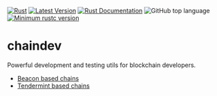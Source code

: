 [![Rust](https://github.com/rust-util-collections/chaindev/actions/workflows/rust.yml/badge.svg)](https://github.com/rust-util-collections/chaindev/actions/workflows/rust.yml)
[![Latest Version](https://img.shields.io/crates/v/chaindev.svg)](https://crates.io/crates/chaindev)
[![Rust Documentation](https://img.shields.io/badge/api-rustdoc-blue.svg)](https://docs.rs/chaindev)
![GitHub top language](https://img.shields.io/github/languages/top/rust-util-collections/chaindev)
[![Minimum rustc version](https://img.shields.io/badge/rustc-1.81+-lightgray.svg)](https://github.com/rust-random/rand#rust-version-requirements)

# chaindev

Powerful development and testing utils for blockchain developers.

- [Beacon based chains](src/beacon_based)
- [Tendermint based chains](src/tendermint_based)
